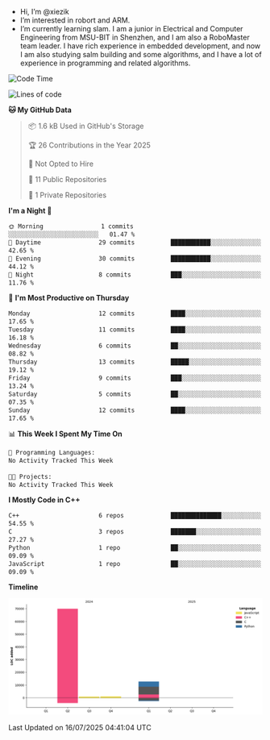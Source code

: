 -  Hi, I’m @xiezik
-  I’m interested in robort and ARM.
-  I’m currently learning slam.
I am a junior in Electrical and Computer Engineering from MSU-BIT in Shenzhen, and I am also a RoboMaster team leader.
I have rich experience in embedded development, and now I am also studying salm building and some algorithms, and I have a lot of experience in programming and related algorithms.

<!---
xiezik/xiezik is a ✨ special ✨ repository because its `README.md` (this file) appears on your GitHub profile.
You can click the Preview link to take a look at your changes.
--->


<!--START_SECTION:waka-->
![Code Time](http://img.shields.io/badge/Code%20Time-111%20hrs%2025%20mins-blue)

![Lines of code](https://img.shields.io/badge/From%20Hello%20World%20I%27ve%20Written-84.3%20thousand%20lines%20of%20code-blue)

**🐱 My GitHub Data** 

> 📦 1.6 kB Used in GitHub's Storage 
 > 
> 🏆 26 Contributions in the Year 2025
 > 
> 🚫 Not Opted to Hire
 > 
> 📜 11 Public Repositories 
 > 
> 🔑 1 Private Repositories 
 > 
**I'm a Night 🦉** 

```text
🌞 Morning                1 commits           ░░░░░░░░░░░░░░░░░░░░░░░░░   01.47 % 
🌆 Daytime                29 commits          ███████████░░░░░░░░░░░░░░   42.65 % 
🌃 Evening                30 commits          ███████████░░░░░░░░░░░░░░   44.12 % 
🌙 Night                  8 commits           ███░░░░░░░░░░░░░░░░░░░░░░   11.76 % 
```
📅 **I'm Most Productive on Thursday** 

```text
Monday                   12 commits          ████░░░░░░░░░░░░░░░░░░░░░   17.65 % 
Tuesday                  11 commits          ████░░░░░░░░░░░░░░░░░░░░░   16.18 % 
Wednesday                6 commits           ██░░░░░░░░░░░░░░░░░░░░░░░   08.82 % 
Thursday                 13 commits          █████░░░░░░░░░░░░░░░░░░░░   19.12 % 
Friday                   9 commits           ███░░░░░░░░░░░░░░░░░░░░░░   13.24 % 
Saturday                 5 commits           ██░░░░░░░░░░░░░░░░░░░░░░░   07.35 % 
Sunday                   12 commits          ████░░░░░░░░░░░░░░░░░░░░░   17.65 % 
```


📊 **This Week I Spent My Time On** 

```text
💬 Programming Languages: 
No Activity Tracked This Week

🐱‍💻 Projects: 
No Activity Tracked This Week
```

**I Mostly Code in C++** 

```text
C++                      6 repos             ██████████████░░░░░░░░░░░   54.55 % 
C                        3 repos             ███████░░░░░░░░░░░░░░░░░░   27.27 % 
Python                   1 repo              ██░░░░░░░░░░░░░░░░░░░░░░░   09.09 % 
JavaScript               1 repo              ██░░░░░░░░░░░░░░░░░░░░░░░   09.09 % 
```



**Timeline**

![Lines of Code chart](https://raw.githubusercontent.com/xiezik/xiezik/main/assets/bar_graph.png)


 Last Updated on 16/07/2025 04:41:04 UTC
<!--END_SECTION:waka-->

<!--
**LihanChen2004/LihanChen2004** is a ✨ _special_ ✨ repository because its `README.md` (this file) appears on your GitHub profile.

Here are some ideas to get you started:

- 🔭 I’m currently working on ...
- 🌱 I’m currently learning ...
- 👯 I’m looking to collaborate on ...
- 🤔 I’m looking for help with ...
- 💬 Ask me about ...
- 📫 How to reach me: ...
- 😄 Pronouns: ...
- ⚡ Fun fact: ...
-->
